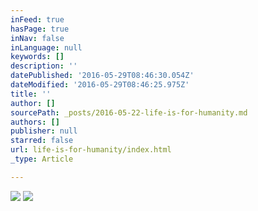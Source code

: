 ```yaml
---
inFeed: true
hasPage: true
inNav: false
inLanguage: null
keywords: []
description: ''
datePublished: '2016-05-29T08:46:30.054Z'
dateModified: '2016-05-29T08:46:25.975Z'
title: ''
author: []
sourcePath: _posts/2016-05-22-life-is-for-humanity.md
authors: []
publisher: null
starred: false
url: life-is-for-humanity/index.html
_type: Article

---
```

![](https://the-grid-user-content.s3-us-west-2.amazonaws.com/1475d23d-95c6-4077-b5bf-092646a68c7c.jpg)
![](https://the-grid-user-content.s3-us-west-2.amazonaws.com/adf4784e-5af1-46d7-a221-837d16858c8d.jpg)